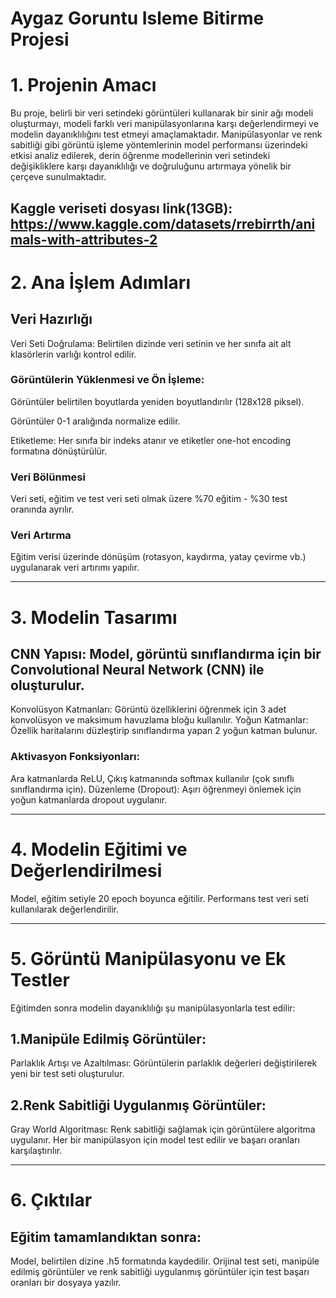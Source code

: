 # Aygaz Goruntu Isleme Bitirme Projesi

# 1. Projenin Amacı
Bu proje, belirli bir veri setindeki görüntüleri kullanarak bir sinir ağı modeli oluşturmayı, modeli farklı veri manipülasyonlarına karşı değerlendirmeyi ve modelin dayanıklılığını test etmeyi amaçlamaktadır. Manipülasyonlar ve renk sabitliği gibi görüntü işleme yöntemlerinin model performansı üzerindeki etkisi analiz edilerek, derin öğrenme modellerinin veri setindeki değişikliklere karşı dayanıklılığı ve doğruluğunu artırmaya yönelik bir çerçeve sunulmaktadır.

Kaggle veriseti dosyası link(13GB): https://www.kaggle.com/datasets/rrebirrth/animals-with-attributes-2
---

# 2. Ana İşlem Adımları
## Veri Hazırlığı
Veri Seti Doğrulama: Belirtilen dizinde veri setinin ve her sınıfa ait alt klasörlerin varlığı kontrol edilir.
### Görüntülerin Yüklenmesi ve Ön İşleme:
Görüntüler belirtilen boyutlarda yeniden boyutlandırılır (128x128 piksel).

Görüntüler 0-1 aralığında normalize edilir.

Etiketleme: Her sınıfa bir indeks atanır ve etiketler one-hot encoding formatına dönüştürülür.
### Veri Bölünmesi
Veri seti, eğitim ve test veri seti olmak üzere %70 eğitim - %30 test oranında ayrılır.
### Veri Artırma
Eğitim verisi üzerinde dönüşüm (rotasyon, kaydırma, yatay çevirme vb.) uygulanarak veri artırımı yapılır.

---

# 3. Modelin Tasarımı
## CNN Yapısı: Model, görüntü sınıflandırma için bir Convolutional Neural Network (CNN) ile oluşturulur.
Konvolüsyon Katmanları: Görüntü özelliklerini öğrenmek için 3 adet konvolüsyon ve maksimum havuzlama bloğu kullanılır.
Yoğun Katmanlar: Özellik haritalarını düzleştirip sınıflandırma yapan 2 yoğun katman bulunur.
### Aktivasyon Fonksiyonları:
Ara katmanlarda ReLU,
Çıkış katmanında softmax kullanılır (çok sınıflı sınıflandırma için).
Düzenleme (Dropout): Aşırı öğrenmeyi önlemek için yoğun katmanlarda dropout uygulanır.

---

# 4. Modelin Eğitimi ve Değerlendirilmesi
Model, eğitim setiyle 20 epoch boyunca eğitilir.
Performans test veri seti kullanılarak değerlendirilir.

---

# 5. Görüntü Manipülasyonu ve Ek Testler
Eğitimden sonra modelin dayanıklılığı şu manipülasyonlarla test edilir:
## 1.Manipüle Edilmiş Görüntüler:
Parlaklık Artışı ve Azaltılması: Görüntülerin parlaklık değerleri değiştirilerek yeni bir test seti oluşturulur.
## 2.Renk Sabitliği Uygulanmış Görüntüler:
Gray World Algoritması: Renk sabitliği sağlamak için görüntülere algoritma uygulanır.
Her bir manipülasyon için model test edilir ve başarı oranları karşılaştırılır.

---

# 6. Çıktılar
## Eğitim tamamlandıktan sonra:
Model, belirtilen dizine .h5 formatında kaydedilir.
Orijinal test seti, manipüle edilmiş görüntüler ve renk sabitliği uygulanmış görüntüler için test başarı oranları bir dosyaya yazılır.

